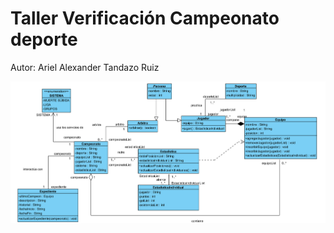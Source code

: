 # Taller Verificación Campeonato deporte

Autor: Ariel Alexander Tandazo Ruiz

![UML](https://raw.githubusercontent.com/YooneR1209/Verificacion-Campeonato-deporte/main/UML/UML_campeonato.png)